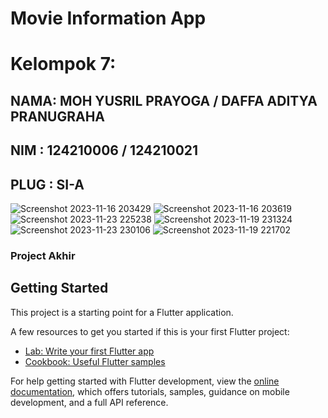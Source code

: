 # Movie Information App

#  Kelompok 7: 
## NAMA: MOH YUSRIL PRAYOGA / DAFFA ADITYA PRANUGRAHA
## NIM : 124210006 / 124210021
 
## PLUG : SI-A

![Screenshot 2023-11-16 203429](https://github.com/yusrilprayoga-code/Movie-Tmdb-App/assets/108702211/add17909-f613-4110-8397-53de10cbf74d)
![Screenshot 2023-11-16 203619](https://github.com/yusrilprayoga-code/Movie-Tmdb-App/assets/108702211/95efba88-b4fb-48eb-bd03-1e2413837913)
![Screenshot 2023-11-23 225238](https://github.com/yusrilprayoga-code/Movie-Tmdb-App/assets/108702211/1490ebbb-b98c-455c-8444-27a490bc88da)
![Screenshot 2023-11-19 231324](https://github.com/yusrilprayoga-code/Movie-Tmdb-App/assets/108702211/e5f5ad2a-3200-4189-a67e-31d6b65042d8)
![Screenshot 2023-11-23 230106](https://github.com/yusrilprayoga-code/Movie-Tmdb-App/assets/108702211/72b1c875-8601-4ba5-a681-e5227682e820)
![Screenshot 2023-11-19 221702](https://github.com/yusrilprayoga-code/Movie-Tmdb-App/assets/108702211/407a1d69-33d9-4869-a7dc-83110d8bcd5c)

### Project Akhir

## Getting Started

This project is a starting point for a Flutter application.

A few resources to get you started if this is your first Flutter project:

- [Lab: Write your first Flutter app](https://docs.flutter.dev/get-started/codelab)
- [Cookbook: Useful Flutter samples](https://docs.flutter.dev/cookbook)

For help getting started with Flutter development, view the
[online documentation](https://docs.flutter.dev/), which offers tutorials,
samples, guidance on mobile development, and a full API reference.
